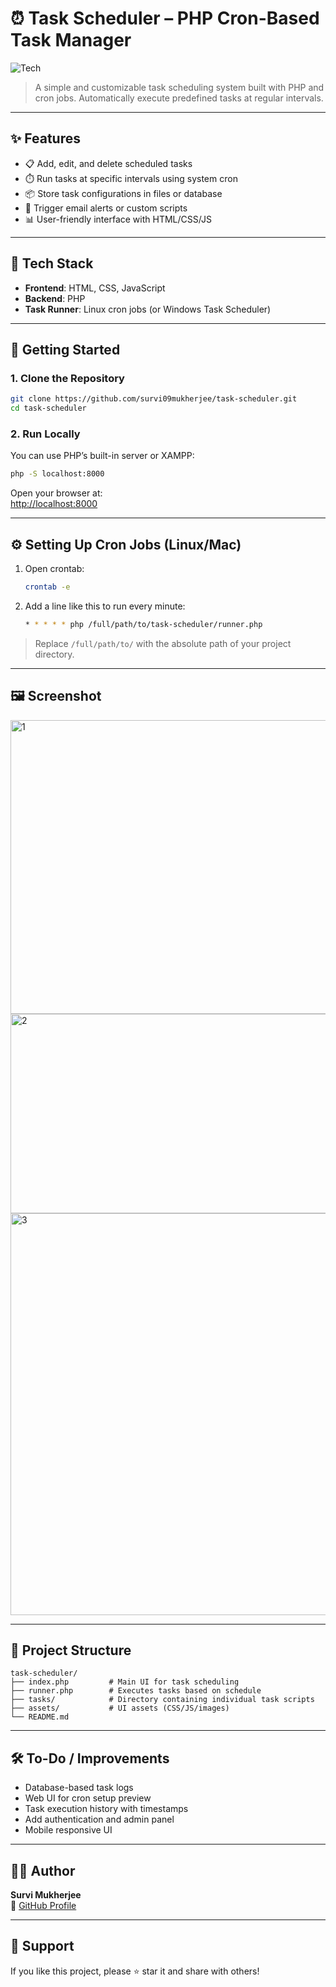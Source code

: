 # ⏰ Task Scheduler – PHP Cron-Based Task Manager

![Tech](https://img.shields.io/badge/Tech-PHP%20%7C%20Cron%20%7C%20HTML%2FCSS%2FJS-informational)

> A simple and customizable task scheduling system built with PHP and cron jobs. Automatically execute predefined tasks at regular intervals.

---

## ✨ Features

- 📋 Add, edit, and delete scheduled tasks
- ⏱️ Run tasks at specific intervals using system cron
- 📦 Store task configurations in files or database
- 🔔 Trigger email alerts or custom scripts
- 📊 User-friendly interface with HTML/CSS/JS

---

## 🔧 Tech Stack

- **Frontend**: HTML, CSS, JavaScript  
- **Backend**: PHP  
- **Task Runner**: Linux cron jobs (or Windows Task Scheduler)

---

## 🚀 Getting Started

### 1. Clone the Repository

```bash
git clone https://github.com/survi09mukherjee/task-scheduler.git
cd task-scheduler
```

### 2. Run Locally

You can use PHP’s built-in server or XAMPP:

```bash
php -S localhost:8000
```

Open your browser at:  
[http://localhost:8000](http://localhost:8000)

---

## ⚙️ Setting Up Cron Jobs (Linux/Mac)

1. Open crontab:
   ```bash
   crontab -e
   ```

2. Add a line like this to run every minute:
   ```bash
   * * * * * php /full/path/to/task-scheduler/runner.php
   ```

> Replace `/full/path/to/` with the absolute path of your project directory.

---

## 🖼 Screenshot

>
<img width="724" height="470" alt="1" src="https://github.com/user-attachments/assets/aea93b59-cdad-493d-959b-6021e18d5f9a" />
<img width="726" height="319" alt="2" src="https://github.com/user-attachments/assets/4473aef3-43f6-4c85-b776-5822d7aa3732" />
<img width="912" height="643" alt="3" src="https://github.com/user-attachments/assets/85edf6a0-1e36-442b-b3a9-051889e4b811" />

---

## 📁 Project Structure

```
task-scheduler/
├── index.php         # Main UI for task scheduling
├── runner.php        # Executes tasks based on schedule
├── tasks/            # Directory containing individual task scripts
├── assets/           # UI assets (CSS/JS/images)
└── README.md
```

---

## 🛠 To-Do / Improvements

- Database-based task logs  
- Web UI for cron setup preview  
- Task execution history with timestamps  
- Add authentication and admin panel  
- Mobile responsive UI  

---

## 🙋‍♀️ Author

**Survi Mukherjee**  
🔗 [GitHub Profile](https://github.com/survi09mukherjee)

---

## 🌟 Support

If you like this project, please ⭐ star it and share with others!
